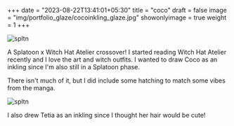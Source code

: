 +++
date = "2023-08-22T13:41:01+05:30"
title = "coco"
draft = false
image = "img/portfolio_glaze/cocoinkling_glaze.jpg"
showonlyimage = true
weight = 1
+++

![spltn](/img/portfolio_glaze/cocoinkling_glaze.jpg)

A Splatoon x Witch Hat Atelier crossover! I started reading Witch Hat Atelier recently and I love the art and witch outfits. I wanted to draw Coco as an inkling since I'm also still in a Splatoon phase.

There isn't much of it, but I did include some hatching to match some vibes from the manga.

![spltn](/img/extra/cocoinkling_ex0.jpg)

I also drew Tetia as an inkling since I thought her hair would be cute!
